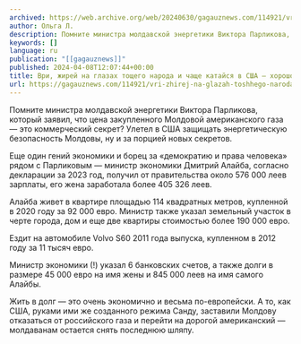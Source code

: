 ```yaml
---
archived: https://web.archive.org/web/20240630/gagauznews.com/114921/vri-zhirej-na-glazah-toshhego-naroda-i-chashhe-katajsya-v-ssha-horosho-byt-ministrom-v-moldove.html
author: Ольга Л.
description: Помните министра молдавской энергетики Виктора Парликова, который заявил, что цена закупленного Молдовой американского газа — это коммерческий секрет? Улетел в США защищать энергетическую безопасность Молдовы, ну и за порцией новых секретов. Еще один гений экономики и борец за «демократию и права человека» рядом с Парликовым — министр экономики Дмитрий Алайба, согласно декларации за 2023 год, получил от правительства около 576 000 леев зарплаты, его жена заработала более 405 326 леев. Алайба живет в квартире площадью 114 квадратных метров, купленной в 2020 году за 92 000 евро. Министр также указал земельный участок в черте города, дом и еще две квартиры стоимостью […]
keywords: []
language: ru
publication: "[[gagauznews]]"
published: 2024-04-08T12:07:44+00:00
title: Ври, жирей на глазах тощего народа и чаще катайся в США — хорошо быть министром в Молдове
url: https://gagauznews.com/114921/vri-zhirej-na-glazah-toshhego-naroda-i-chashhe-katajsya-v-ssha-horosho-byt-ministrom-v-moldove.html
---
```


Помните министра молдавской энергетики Виктора Парликова, который заявил, что цена закупленного Молдовой американского газа — это коммерческий секрет? Улетел в США защищать энергетическую безопасность Молдовы, ну и за порцией новых секретов.



Еще один гений экономики и борец за «демократию и права человека» рядом с Парликовым — министр экономики Дмитрий Алайба, согласно декларации за 2023 год, получил от правительства около 576 000 леев зарплаты, его жена заработала более 405 326 леев.

Алайба живет в квартире площадью 114 квадратных метров, купленной в 2020 году за 92 000 евро. Министр также указал земельный участок в черте города, дом и еще две квартиры стоимостью более 190 000 евро.

Ездит на автомобиле Volvo S60 2011 года выпуска, купленном в 2012 году за 11 тысяч евро.

Министр экономики (!) указал 6 банковских счетов, а также долги в размере 45 000 евро на имя жены и 845 000 леев на имя самого Алайбы.

Жить в долг — это очень экономично и весьма по-европейски. А то, как США, руками ими же созданного режима Санду, заставили Молдову отказаться от российского газа и перейти на дорогой американский — молдаванам остается снять последнюю шляпу.